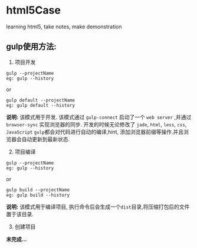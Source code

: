 # html5Case
learning html5, take notes, make demonstration









## gulp使用方法:

1. 项目开发

```
gulp --projectName
eg: gulp --history
```
or
```
gulp default --projectName
eg: gulp default --history
```

**说明:**
该模式用于开发. 该模式通过 `gulp-connect` 启动了一个 `web server` ,并通过 `browser-sync` 实现浏览器的同步. 开发的时候无论修改了 `jade`, `html`, `less`, `css`, `JavaScript` `gulp`都会对代码进行自动的编译,hint, 添加浏览器前缀等操作.并且浏览器会自动更新到最新状态.

2. 项目编译

```
gulp --projectName
eg: gulp --history
```
or
```
gulp build --projectName
eg: gulp build --history
```

**说明:**
该模式用于编译项目, 执行命令后会生成一个`dist`目录,将压缩打包后的文件置于该目录.

3. 创建项目

**未完成...**


